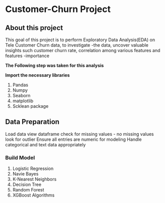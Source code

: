 # Customer-Churn Project


## About this project
This goal of this project is to perform Exploratory Data Analysis(EDA) on Tele Customer Churn data, to investigate -the data, uncover valuable insights such customer churn rate, correlation among various features and features -importance

**The Following step was taken for this analysis**

**Import the necessary libraries**
1. Pandas
2. Numpy
3. Seaborn
4. matplotlib
5. Scklean package

## Data Preparation
Load data
view dataframe
check for missing values - no missing values
look for outlier
Ensure all entries are numeric for modeling
Handle categorical and text data appropriately


### Build Model
1. Logistic Regression
2. Navie Bayes
3. K-Nearest Neighbors
4. Decision Tree
5. Random Forest
6. XGBoost Algorithms
